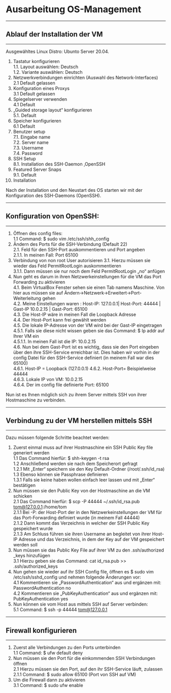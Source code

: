 # Ausarbeitung OS-Management
***
## **Ablauf der Installation der VM**
***
Ausgewähltes Linux Distro: Ubunto Server 20.04.
1.	Tastatur konfigurieren  
1.1.	Layout auswählen: Deutsch  
1.2.	Variante auswählen: Deutsch
2.	Netzwerkverbindungen einrichten (Auswahl des Network-Interfaces)  
2.1	Default gelassen
3. Konfiguration eines Proxys  
3.1	Default gelassen  
4.	Spiegelserver verwenden    
4.1	Default  
5.	„Guided storage layout“ konfigurieren  
5.1.	Default  
6.	Speicher konfigurieren   
6.1	Default  
7.	Benutzer setup  
7.1.	Eingabe name  
7.2.	Server name  
7.3.	Username  
7.4.	Password  
8.	SSH Setup  
8.1.	Installation des SSH-Daemon ,OpenSSH   
9.	Featured Server Snaps   
9.1.	Default  
10.	Installation   

Nach der Installation und den Neustart des OS starten wir mit der Konfiguration des SSH-Daemons (OpenSSH).  

***
## **Konfiguration von OpenSSH:**
***
1.	Öffnen des config  files:  
1.1	Command: $ sudo vim /etc/ssh/shh_config  
2.	Ändern des Ports für die SSH-Verbindung (Default 22)  
2.1.	Feld für den SSH-Port auskommentieren und Port angeben  
2.1.1.	In meinen Fall: Port 65100
3.	Verbindung von non root User autorisieren
3.1.	Hierzu müssen sie wieder das Feld PermitRootLogin auskommentieren  
3.1.1.	 Dann müssen sie nur noch dem Feld PermitRootLogin „no“ anfügen  
4.	Nun geht es darum in ihren Netzwerkeinstellungen für die VM das Port Forwarding zu aktivieren  
4.1.	Beim VirtualBox Fenster sehen sie einen Tab namens Maschine. Von hier aus müssen sie auf Ändern->Netzwerk->Erweitert->Port-Weiterleitung gehen  
4.2.	Meine Einstellungen waren :  Host-IP:  127.0.0.1| Host-Port: 44444 | Gast-IP 10.0.2.15 | Gast-Port: 65100  
4.3.	Die Host-IP wäre in meinen Fall die Loopback Adresse     
4.4.	Der Host-Port kann frei gewählt werden  
4.5.	Die lokale IP-Adresse von der VM wird bei der Gast-IP eingetragen   
4.5.1.	Falls sie diese nicht wissen geben sie das Command: $ Ip addr auf Ihrer VM ein   
4.5.1.1. In meinen Fall ist die IP: 10.0.2.15  
4.6.	Nun bei dem Gast-Port ist es wichtig, dass sie den Port eingeben über den ihre SSH-Service erreichbar ist. Dies haben wir vorhin in der config Datei für den SSH-Service definiert (in meinem Fall war dies 65100)  
4.6.1.	Host-IP = Loopback (127.0.0.1)
4.6.2.	Host-Port= Beispielweise 44444  
4.6.3.	Lokale IP von VM: 10.0.2.15  
4.6.4.	Der im config file definierte Port: 65100  

Nun ist es Ihnen möglich sich zu ihrem Server mittels SSH von ihrer Hostmaschine zu verbinden.  

***
## **Verbindung zu der VM herstellen mittels SSH**
***
Dazu müssen folgende Schritte beachtet werden:
1.	Zuerst einmal muss auf ihrer Hostmaschine ein SSH Public Key file generiert werden    
1.1	Das Command hierfür: $ shh-keygen -t rsa  
1.2	Anschließend werden sie nach dem Speicherort gefragt  
1.2.1	Mit „Enter“ speichern sie den Key Default-Ordner (/root/.ssh/id_rsa)  
1.3	Ebenso können sie Passphrase definieren  
1.3.1	Falls sie keine haben wollen einfach leer lassen und mit „Enter“ bestätigen  
2.	Nun müssen sie den Public Key von der Hostmaschine an die VM schicken  
2.1	Das Command hierfür: $ scp -P 44444 ~/.ssh/id_rsa.pub  tom@127.0.0.1:/home/tom  
2.1.1	Bei -P: der Host-Port der in den Netzwerkeinstellungen der VM für das Port-Forwarding definiert wurde (in meinem Fall 44444)  
2.1.2	Dann kommt das Verzeichnis in welcher der SSH Public Key gespeichert wurde  
2.1.3 Am Schluss führen sie ihren Username an begleitet von ihrer Host-IP Adresse und das Verzeichnis, in dem der Key auf der VM gespeichert werden soll   
3.	Nun müssen sie das Public Key File auf ihrer VM zu den .ssh/authorized _keys hinzufügen  
3.1	Hierzu geben sie das Command: cat id_rsa.pub  >> .ssh/authorized_keys  
4.	Nun gehen sie wieder auf ihr SSH Config file, öffnen es $ sudo vim /etc/ssh/sshd_config und nehmen folgende Änderungen vor:  
4.1	Kommentieren sie „PasswordAuthentication“ aus und ergänzen mit:  PasswordAuthentication no  
4.2	Kommentieren sie „PubKeyAuthentication“ aus und ergänzen mit: PubKeyAuthentication yes  
5. Nun können sie vom Host aus mittels SSH auf Server verbinden:  
5.1	Command: $ ssh -p 44444 tom@127.0.0.1

***
## **Firewall konfigurieren**
***
1.	Zuerst alle Verbindungen zu den Ports unterbinden  
1.1	Command: $ ufw default deny  
2.	Nun müssen sie den Port für die einkommenden SSH Verbindungen öffnen  
2.1 Hierzu müssen sie den Port, auf den ihr SSH-Service läuft, zulassen  
2.1.1	Command: $ sudo allow 65100 (Port von SSH auf VM)  
3.	Um die Firewall dann zu aktivieren  
3.1	Command: $ sudo ufw enable  

